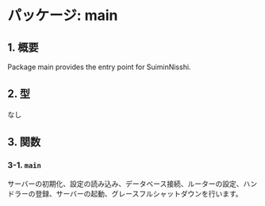 # パッケージ: main

## 1. 概要

Package main provides the entry point for SuiminNisshi.

## 2. 型

なし

## 3. 関数

### 3-1. `main`

サーバーの初期化、設定の読み込み、データベース接続、ルーターの設定、ハンドラーの登録、サーバーの起動、グレースフルシャットダウンを行います。
